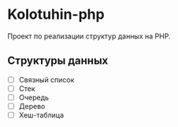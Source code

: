 # Kolotuhin-php

Проект по реализации структур данных на PHP.

## Структуры данных
- [ ] Связный список
- [ ] Стек
- [ ] Очередь
- [ ] Дерево
- [ ] Хеш-таблица